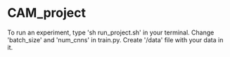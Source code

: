 # CAM_project
To run an experiment, type 'sh run_project.sh' in your terminal. Change 'batch_size' and 'num_cnns' in train.py. Create '/data' file with your data in it.
